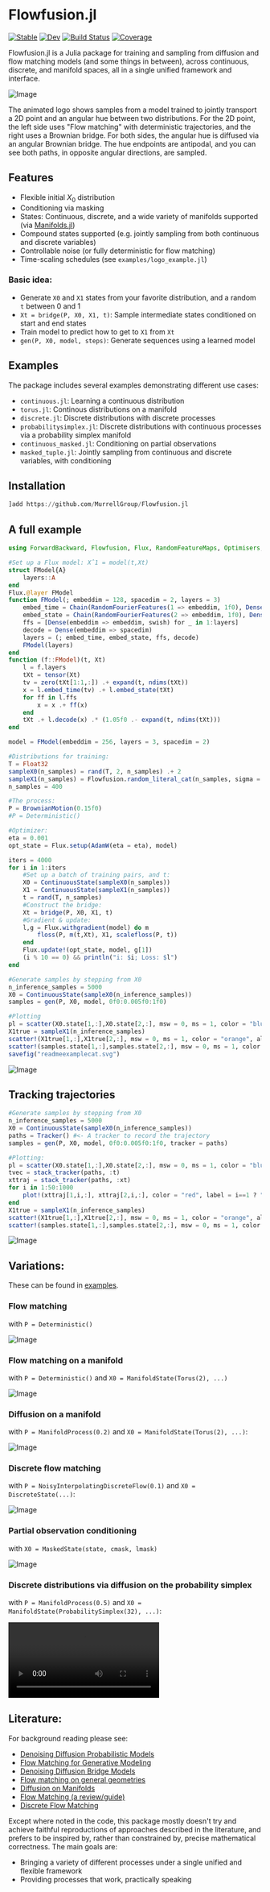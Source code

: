 # Flowfusion.jl

[![Stable](https://img.shields.io/badge/docs-stable-blue.svg)](https://MurrellGroup.github.io/Flowfusion.jl/stable/)
[![Dev](https://img.shields.io/badge/docs-dev-blue.svg)](https://MurrellGroup.github.io/Flowfusion.jl/dev/)
[![Build Status](https://github.com/MurrellGroup/Flowfusion.jl/actions/workflows/CI.yml/badge.svg?branch=main)](https://github.com/MurrellGroup/Flowfusion.jl/actions/workflows/CI.yml?query=branch%3Amain)
[![Coverage](https://codecov.io/gh/MurrellGroup/Flowfusion.jl/branch/main/graph/badge.svg)](https://codecov.io/gh/MurrellGroup/Flowfusion.jl)

Flowfusion.jl is a Julia package for training and sampling from diffusion and flow matching models (and some things in between), across continuous, discrete, and manifold spaces, all in a single unified framework and interface.

![Image](https://github.com/user-attachments/assets/ff7f25e6-441d-4840-ac9c-a849e7b57aa7)

The animated logo shows samples from a model trained to jointly transport a 2D point and an angular hue between two distributions. For the 2D point, the left side uses "Flow matching" with deterministic trajectories, and the right uses a Brownian bridge. For both sides, the angular hue is diffused via an angular Brownian bridge. The hue endpoints are antipodal, and you can see both paths, in opposite angular directions, are sampled.

## Features

- Flexible initial $X_0$ distribution
- Conditioning via masking
- States: Continuous, discrete, and a wide variety of manifolds supported (via [Manifolds.jl](https://github.com/JuliaManifolds/Manifolds.jl))
- Compound states supported (e.g. jointly sampling from both continuous and discrete variables)
- Controllable noise (or fully deterministic for flow matching)
- Time-scaling schedules (see `examples/logo_example.jl`)

### Basic idea:
- Generate `X0` and `X1` states from your favorite distribution, and a random `t` between 0 and 1
- `Xt = bridge(P, X0, X1, t)`: Sample intermediate states conditioned on start and end states
- Train model to predict how to get to `X1` from `Xt`
- `gen(P, X0, model, steps)`: Generate sequences using a learned model

## Examples

The package includes several examples demonstrating different use cases:

- `continuous.jl`: Learning a continuous distribution
- `torus.jl`: Continous distributions on a manifold
- `discrete.jl`: Discrete distributions with discrete processes
- `probabilitysimplex.jl`: Discrete distributions with continuous processes via a probability simplex manifold
- `continuous_masked.jl`: Conditioning on partial observations
- `masked_tuple.jl`: Jointly sampling from continuous and discrete variables, with conditioning

## Installation

```julia
]add https://github.com/MurrellGroup/Flowfusion.jl
```

## A full example

```julia
using ForwardBackward, Flowfusion, Flux, RandomFeatureMaps, Optimisers, Plots

#Set up a Flux model: X̂1 = model(t,Xt)
struct FModel{A}
    layers::A
end
Flux.@layer FModel
function FModel(; embeddim = 128, spacedim = 2, layers = 3)
    embed_time = Chain(RandomFourierFeatures(1 => embeddim, 1f0), Dense(embeddim => embeddim, swish))
    embed_state = Chain(RandomFourierFeatures(2 => embeddim, 1f0), Dense(embeddim => embeddim, swish))
    ffs = [Dense(embeddim => embeddim, swish) for _ in 1:layers]
    decode = Dense(embeddim => spacedim)
    layers = (; embed_time, embed_state, ffs, decode)
    FModel(layers)
end
function (f::FModel)(t, Xt)
    l = f.layers
    tXt = tensor(Xt)
    tv = zero(tXt[1:1,:]) .+ expand(t, ndims(tXt))
    x = l.embed_time(tv) .+ l.embed_state(tXt)
    for ff in l.ffs
        x = x .+ ff(x)
    end
    tXt .+ l.decode(x) .* (1.05f0 .- expand(t, ndims(tXt))) 
end

model = FModel(embeddim = 256, layers = 3, spacedim = 2)

#Distributions for training:
T = Float32
sampleX0(n_samples) = rand(T, 2, n_samples) .+ 2
sampleX1(n_samples) = Flowfusion.random_literal_cat(n_samples, sigma = T(0.05))
n_samples = 400

#The process:
P = BrownianMotion(0.15f0)
#P = Deterministic()

#Optimizer:
eta = 0.001
opt_state = Flux.setup(AdamW(eta = eta), model)

iters = 4000
for i in 1:iters
    #Set up a batch of training pairs, and t:
    X0 = ContinuousState(sampleX0(n_samples))
    X1 = ContinuousState(sampleX1(n_samples))
    t = rand(T, n_samples)
    #Construct the bridge:
    Xt = bridge(P, X0, X1, t)
    #Gradient & update:
    l,g = Flux.withgradient(model) do m
        floss(P, m(t,Xt), X1, scalefloss(P, t))
    end
    Flux.update!(opt_state, model, g[1])
    (i % 10 == 0) && println("i: $i; Loss: $l")
end

#Generate samples by stepping from X0
n_inference_samples = 5000
X0 = ContinuousState(sampleX0(n_inference_samples))
samples = gen(P, X0, model, 0f0:0.005f0:1f0)

#Plotting
pl = scatter(X0.state[1,:],X0.state[2,:], msw = 0, ms = 1, color = "blue", alpha = 0.5, size = (400,400), legend = :topleft, label = "X0")
X1true = sampleX1(n_inference_samples)
scatter!(X1true[1,:],X1true[2,:], msw = 0, ms = 1, color = "orange", alpha = 0.5, label = "X1 (true)")
scatter!(samples.state[1,:],samples.state[2,:], msw = 0, ms = 1, color = "green", alpha = 0.5, label = "X1 (generated)")
savefig("readmeexamplecat.svg")
```

![Image](https://github.com/user-attachments/assets/2c057698-bd1f-4dc1-9aaa-833af8a71196)


## Tracking trajectories

```julia
#Generate samples by stepping from X0
n_inference_samples = 5000
X0 = ContinuousState(sampleX0(n_inference_samples))
paths = Tracker() #<- A tracker to record the trajectory
samples = gen(P, X0, model, 0f0:0.005f0:1f0, tracker = paths)

#Plotting:
pl = scatter(X0.state[1,:],X0.state[2,:], msw = 0, ms = 1, color = "blue", alpha = 0.5, size = (400,400), legend = :topleft, label = "X0")
tvec = stack_tracker(paths, :t)
xttraj = stack_tracker(paths, :xt)
for i in 1:50:1000
    plot!(xttraj[1,i,:], xttraj[2,i,:], color = "red", label = i==1 ? "Trajectory" : :none, alpha = 0.4)
end
X1true = sampleX1(n_inference_samples)
scatter!(X1true[1,:],X1true[2,:], msw = 0, ms = 1, color = "orange", alpha = 0.5, label = "X1 (true)")
scatter!(samples.state[1,:],samples.state[2,:], msw = 0, ms = 1, color = "green", alpha = 0.5, label = "X1 (generated)")
```
![Image](https://github.com/user-attachments/assets/85f3714d-27ba-4683-9c63-2bcb7fcaaf16)

## Variations:

These can be found in [examples](https://github.com/MurrellGroup/Flowfusion.jl/tree/main/examples).

### Flow matching

with `P = Deterministic()`

![Image](https://github.com/user-attachments/assets/e82ac33a-6f28-4731-b39d-8ad9757159f7)

### Flow matching on a manifold

with `P = Deterministic()` and `X0 = ManifoldState(Torus(2), ...)`

![Image](https://github.com/user-attachments/assets/b6a1a27f-f0fc-4bc4-af10-bb8b5e7aa8cf)

### Diffusion on a manifold

with `P = ManifoldProcess(0.2)` and `X0 = ManifoldState(Torus(2), ...)`:

![Image](https://github.com/user-attachments/assets/43a7f061-a95e-44ad-bbb5-631d91633a54)

### Discrete flow matching

with `P = NoisyInterpolatingDiscreteFlow(0.1)` and `X0 = DiscreteState(...)`:

![Image](https://github.com/user-attachments/assets/d9497f36-c87d-4676-915a-5b067d4f486b)

### Partial observation conditioning

with `X0 = MaskedState(state, cmask, lmask)`

![Image](https://github.com/user-attachments/assets/e3e84290-2a57-4d2d-8ebc-ad91800e8fea)

### Discrete distributions via diffusion on the probability simplex

with `P = ManifoldProcess(0.5)` and `X0 = ManifoldState(ProbabilitySimplex(32), ...)`:

<video src="https://github.com/user-attachments/assets/b3692a2f-5d5b-4924-82bb-f5477230b45d" controls></video>

## Literature:

For background reading please see:

- [Denoising Diffusion Probabilistic Models](https://arxiv.org/abs/2006.11239)
- [Flow Matching for Generative Modeling](https://arxiv.org/abs/2210.02747)
- [Denoising Diffusion Bridge Models](https://arxiv.org/abs/2309.16948)
- [Flow matching on general geometries](https://arxiv.org/pdf/2302.03660)
- [Diffusion on Manifolds](https://arxiv.org/abs/2303.09556)
- [Flow Matching (a review/guide)](https://arxiv.org/abs/2412.06264)
- [Discrete Flow Matching](https://arxiv.org/abs/2407.15595)

Except where noted in the code, this package mostly doesn't try and achieve faithful reproductions of approaches described in the literature, and prefers to be inspired by, rather than constrained by, precise mathematical correctness. The main goals are:
- Bringing a variety of different processes under a single unified and flexible framework
- Providing processes that work, practically speaking